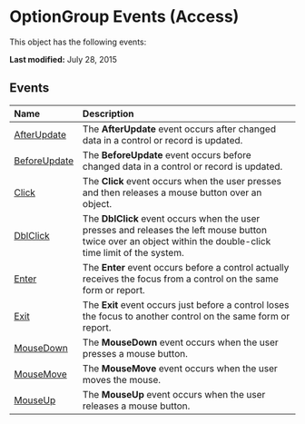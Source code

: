 
# OptionGroup Events (Access)
This object has the following events:

 **Last modified:** July 28, 2015


## Events



|**Name**|**Description**|
|:-----|:-----|
| [AfterUpdate](ea848f63-7d6d-dd03-058f-80e6cb46b1dd.md)|The  **AfterUpdate** event occurs after changed data in a control or record is updated.|
| [BeforeUpdate](a497ff9b-d617-df5d-9989-bc420c827575.md)|The  **BeforeUpdate** event occurs before changed data in a control or record is updated.|
| [Click](7a673665-88ed-9685-d7ca-9146e224f090.md)|The  **Click** event occurs when the user presses and then releases a mouse button over an object.|
| [DblClick](4ef52706-64dc-38b7-7800-07d3a4d7d7cc.md)|The  **DblClick** event occurs when the user presses and releases the left mouse button twice over an object within the double-click time limit of the system.|
| [Enter](ab5f5745-b8c2-7d5c-6fd6-43fd7901abd1.md)|The  **Enter** event occurs before a control actually receives the focus from a control on the same form or report.|
| [Exit](2c8000f7-256d-232a-c2ac-f027eac7bc6a.md)|The  **Exit** event occurs just before a control loses the focus to another control on the same form or report.|
| [MouseDown](f3c569de-879d-aa27-77f2-22192731febf.md)|The  **MouseDown** event occurs when the user presses a mouse button.|
| [MouseMove](72c6d4b1-9cfe-6e34-3c87-3577e874a322.md)|The  **MouseMove** event occurs when the user moves the mouse.|
| [MouseUp](203556bc-5242-1aec-ec6c-b11db04df569.md)|The  **MouseUp** event occurs when the user releases a mouse button.|
